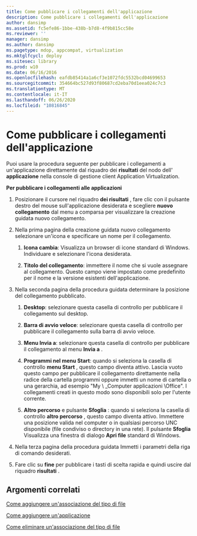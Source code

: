 ```yaml
---
title: Come pubblicare i collegamenti dell'applicazione
description: Come pubblicare i collegamenti dell'applicazione
author: dansimp
ms.assetid: fc5efe86-1bbe-438b-b7d8-4f9b815cc58e
ms.reviewer: ''
manager: dansimp
ms.author: dansimp
ms.pagetype: mdop, appcompat, virtualization
ms.mktglfcycl: deploy
ms.sitesec: library
ms.prod: w10
ms.date: 06/16/2016
ms.openlocfilehash: eafdb85414a1a6cf3e1072fdc5532bcd04699653
ms.sourcegitcommit: 354664bc527d93f80687cd2eba70d1eea024c7c3
ms.translationtype: MT
ms.contentlocale: it-IT
ms.lasthandoff: 06/26/2020
ms.locfileid: "10816845"
---
```

# Come pubblicare i collegamenti dell'applicazione


Puoi usare la procedura seguente per pubblicare i collegamenti a un'applicazione direttamente dal riquadro dei **risultati** del nodo dell' **applicazione** nella console di gestione client Application Virtualization.

**Per pubblicare i collegamenti alle applicazioni**

1.  Posizionare il cursore nel riquadro **dei risultati** , fare clic con il pulsante destro del mouse sull'applicazione desiderata e scegliere **nuovo collegamento** dal menu a comparsa per visualizzare la creazione guidata nuovo collegamento.

2.  Nella prima pagina della creazione guidata nuovo collegamento selezionare un'icona e specificare un nome per il collegamento.

    1.  **Icona cambia**: Visualizza un browser di icone standard di Windows. Individuare e selezionare l'icona desiderata.

    2.  **Titolo del collegamento**: immettere il nome che si vuole assegnare al collegamento. Questo campo viene impostato come predefinito per il nome e la versione esistenti dell'applicazione.

3.  Nella seconda pagina della procedura guidata determinare la posizione del collegamento pubblicato.

    1.  **Desktop**: selezionare questa casella di controllo per pubblicare il collegamento sul desktop.

    2.  **Barra di avvio veloce**: selezionare questa casella di controllo per pubblicare il collegamento sulla barra di avvio veloce.

    3.  **Menu Invia a**: selezionare questa casella di controllo per pubblicare il collegamento al menu **Invia a** .

    4.  **Programmi nel menu Start**: quando si seleziona la casella di controllo **menu Start** , questo campo diventa attivo. Lascia vuoto questo campo per pubblicare il collegamento direttamente nella radice della cartella programmi oppure immetti un nome di cartella o una gerarchia, ad esempio "My \ _Computer applicazioni \\Office". I collegamenti creati in questo modo sono disponibili solo per l'utente corrente.

    5.  **Altro percorso** e pulsante **Sfoglia** : quando si seleziona la casella di controllo **altro percorso** , questo campo diventa attivo. Immettere una posizione valida nel computer o in qualsiasi percorso UNC disponibile (file condiviso o directory in una rete). Il pulsante **Sfoglia** Visualizza una finestra di dialogo **Apri file** standard di Windows.

4.  Nella terza pagina della procedura guidata Immetti i parametri della riga di comando desiderati.

5.  Fare clic su **fine** per pubblicare i tasti di scelta rapida e quindi uscire dal riquadro **risultati** .

## Argomenti correlati


[Come aggiungere un'associazione del tipo di file](how-to-add-a-file-type-association.md)

[Come aggiungere un'applicazione](how-to-add-an-application.md)

[Come eliminare un'associazione del tipo di file](how-to-delete-a-file-type-association.md)

 

 





